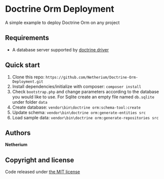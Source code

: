 # Doctrine Orm Deployment
A simple example to deploy Doctrine Orm on any project

## Requirements
* A database server supported by [doctrine driver](http://docs.doctrine-project.org/projects/doctrine-dbal/en/latest/reference/configuration.html#driver)

## Quick start
1. Clone this repo: `https://github.com/Netherium/Doctrine-Orm-Deployment.git`
2. Install dependencies/initialize with composer: `composer install`
3. Check `bootstrap.php` and change parameters according to the database you would like to use. For Sqlite create an empty file named `db.sqlite` under folder `data`
4. Create database: `vendor\bin\doctrine orm:schema-tool:create` 
5. Update schema: `vendor\bin\doctrine orm:generate-entities src`
6. Load sample data: `vendor\bin\doctrine orm:generate-repositories src`
 
## Authors
**Netherium**

## Copyright and license
Code released under [the MIT license](https://github.com/Netherium/Doctrine-Orm-Deployment/blob/master/LICENSE)